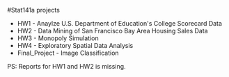 #Stat141a projects

* HW1 - Anaylze U.S. Department of Education's College Scorecard Data
* HW2 - Data Mining of San Francisco Bay Area Housing Sales Data
* HW3 - Monopoly Simulation
* HW4 - Exploratory Spatial Data Analysis
* Final_Project - Image Classification


PS: Reports for HW1 and HW2 is missing.
